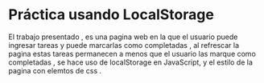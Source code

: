 # Práctica usando LocalStorage
El trabajo presentado , es una pagina web en la que el usuario puede ingresar tareas y puede marcarlas como completadas , al refrescar la pagina 
estas tareas permanecen a menos que el usuario las marque como completadas , se hace uso de localStorage en JavaScript, y el estilo de la pagina con elemtos de css .
